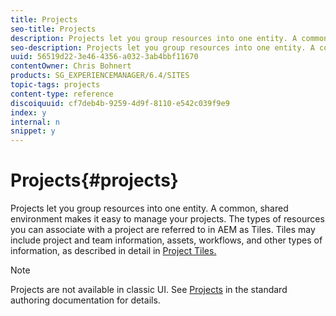 ```yaml
---
title: Projects
seo-title: Projects
description: Projects let you group resources into one entity. A common, shared environment makes it easy to manage your projects.
seo-description: Projects let you group resources into one entity. A common, shared environment makes it easy to manage your projects.
uuid: 56519d22-3e46-4356-a032-3ab4bbf11670
contentOwner: Chris Bohnert
products: SG_EXPERIENCEMANAGER/6.4/SITES
topic-tags: projects
content-type: reference
discoiquuid: cf7deb4b-9259-4d9f-8110-e542c039f9e9
index: y
internal: n
snippet: y
---
```


# Projects{#projects}

Projects let you group resources into one entity. A common, shared environment makes it easy to manage your projects. The types of resources you can associate with a project are referred to in AEM as Tiles. Tiles may include project and team information, assets, workflows, and other types of information, as described in detail in [Project Tiles.](#projecttiles)

>[!NOTE]
>
>Projects are not available in classic UI. See [Projects](../../../sites/authoring/using/projects.md) in the standard authoring documentation for details.

